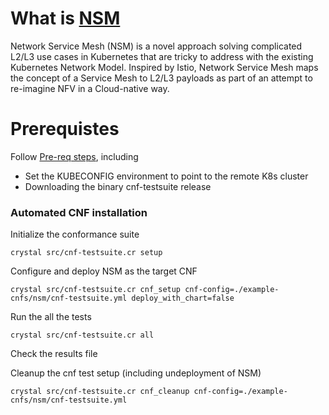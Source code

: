 # What is [NSM](https://https://networkservicemesh.io//)

Network Service Mesh (NSM) is a novel approach solving complicated L2/L3 use cases in Kubernetes that are tricky to address with the existing Kubernetes Network Model. Inspired by Istio, Network Service Mesh maps the concept of a Service Mesh to L2/L3 payloads as part of an attempt to re-imagine NFV in a Cloud-native way.

# Prerequistes

Follow [Pre-req steps](../../INSTALL.md#pre-requisites), including

- Set the KUBECONFIG environment to point to the remote K8s cluster
- Downloading the binary cnf-testsuite release

### Automated CNF installation

Initialize the conformance suite

```
crystal src/cnf-testsuite.cr setup
```

Configure and deploy NSM as the target CNF

```
crystal src/cnf-testsuite.cr cnf_setup cnf-config=./example-cnfs/nsm/cnf-testsuite.yml deploy_with_chart=false
```

Run the all the tests

```
crystal src/cnf-testsuite.cr all
```

Check the results file

Cleanup the cnf test setup (including undeployment of NSM)

```
crystal src/cnf-testsuite.cr cnf_cleanup cnf-config=./example-cnfs/nsm/cnf-testsuite.yml
```
